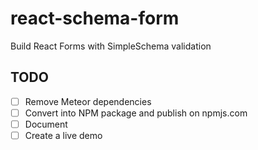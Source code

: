 # react-schema-form
Build React Forms with SimpleSchema validation

## TODO

- [ ] Remove Meteor dependencies
- [ ] Convert into NPM package and publish on npmjs.com
- [ ] Document
- [ ] Create a live demo
